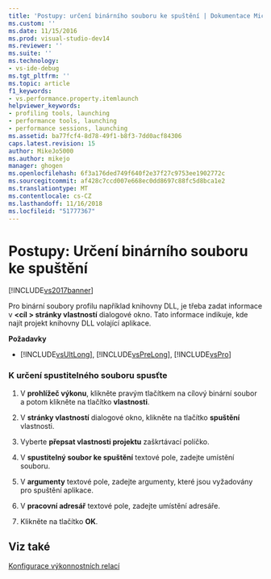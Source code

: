 ```yaml
---
title: 'Postupy: určení binárního souboru ke spuštění | Dokumentace Microsoftu'
ms.custom: ''
ms.date: 11/15/2016
ms.prod: visual-studio-dev14
ms.reviewer: ''
ms.suite: ''
ms.technology:
- vs-ide-debug
ms.tgt_pltfrm: ''
ms.topic: article
f1_keywords:
- vs.performance.property.itemlaunch
helpviewer_keywords:
- profiling tools, launching
- performance tools, launching
- performance sessions, launching
ms.assetid: ba77fcf4-8d78-49f1-b8f3-7dd0acf84306
caps.latest.revision: 15
author: MikeJo5000
ms.author: mikejo
manager: ghogen
ms.openlocfilehash: 6f3a176ded749f640f2e37f27c9753ee1902772c
ms.sourcegitcommit: af428c7ccd007e668ec0dd8697c88fc5d8bca1e2
ms.translationtype: MT
ms.contentlocale: cs-CZ
ms.lasthandoff: 11/16/2018
ms.locfileid: "51777367"
---
```

# <a name="how-to-specify-the-binary-to-start"></a>Postupy: Určení binárního souboru ke spuštění
[!INCLUDE[vs2017banner](../includes/vs2017banner.md)]

Pro binární soubory profilu například knihovny DLL, je třeba zadat informace v  **\<cíl > stránky vlastností** dialogové okno. Tato informace indikuje, kde najít projekt knihovny DLL volající aplikace.  
  
 **Požadavky**  
  
-   [!INCLUDE[vsUltLong](../includes/vsultlong-md.md)], [!INCLUDE[vsPreLong](../includes/vsprelong-md.md)], [!INCLUDE[vsPro](../includes/vspro-md.md)]  
  
### <a name="to-specify-the-executable-to-start"></a>K určení spustitelného souboru spusťte  
  
1.  V **prohlížeč výkonu**, klikněte pravým tlačítkem na cílový binární soubor a potom klikněte na tlačítko **vlastnosti**.  
  
2.  V **stránky vlastností** dialogové okno, klikněte na tlačítko **spuštění** vlastnosti.  
  
3.  Vyberte **přepsat vlastnosti projektu** zaškrtávací políčko.  
  
4.  V **spustitelný soubor ke spuštění** textové pole, zadejte umístění souboru.  
  
5.  V **argumenty** textové pole, zadejte argumenty, které jsou vyžadovány pro spuštění aplikace.  
  
6.  V **pracovní adresář** textové pole, zadejte umístění adresáře.  
  
7.  Klikněte na tlačítko **OK**.  
  
## <a name="see-also"></a>Viz také  
 [Konfigurace výkonnostních relací](../profiling/configuring-performance-sessions.md)



